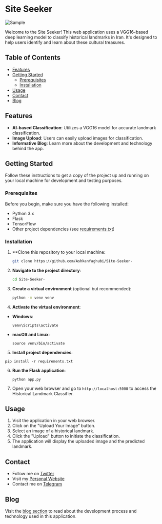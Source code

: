 # Site Seeker

![Sample]([https://imageupload.io/ib/BZChSA3jW7FswPC_1694986171.jpg](https://github.com/AshkanYaghubi/Site-Seeker-/blob/main/ReadMe-photo.jpg))

Welcome to the Site Seeker! This web application uses a VGG16-based deep learning model to classify historical landmarks in Iran. It's designed to help users identify and learn about these cultural treasures.

## Table of Contents

- [Features](#features)
- [Getting Started](#getting-started)
  - [Prerequisites](#prerequisites)
  - [Installation](#installation)
- [Usage](#usage)
- [Contact](#contact)
- [Blog](#blog)

## Features

- **AI-based Classification**: Utilizes a VGG16 model for accurate landmark classification.
- **Image Upload**: Users can easily upload images for classification.
- **Informative Blog**: Learn more about the development and technology behind the app.

## Getting Started

Follow these instructions to get a copy of the project up and running on your local machine for development and testing purposes.

### Prerequisites

Before you begin, make sure you have the following installed:

- Python 3.x
- Flask
- TensorFlow
- Other project dependencies (see [requirements.txt](requirements.txt))

### Installation

1. **Clone this repository to your local machine:

   ```bash
   git clone https://github.com/AshkanYaghubi/Site-Seeker-


2. **Navigate to the project directory**:
   ```bash
   cd Site-Seeker-

3. **Create a virtual environment** (optional but recommended):
   ```bash
   python -m venv venv


4. **Activate the virtual environment**:

- **Windows**:

  ```
  venv\Scripts\activate
  ```

- **macOS and Linux**:

  ```
  source venv/bin/activate
  ```

5. **Install project dependencies**:
  ```
  pip install -r requirements.txt
  ```

6. **Run the Flask application**:
   ```
   python app.py
   ```

7. Open your web browser and go to `http://localhost:5000` to access the Historical Landmark Classifier.

## Usage

1. Visit the application in your web browser.
2. Click on the "Upload Your Image" button.
3. Select an image of a historical landmark.
4. Click the "Upload" button to initiate the classification.
5. The application will display the uploaded image and the predicted landmark.

## Contact

- Follow me on [Twitter](https://twitter.com/S_Ashkan_Ya)
- Visit my [Personal Website](https://www.yourwebsite.com)
- Contact me on [Telegram](https://t.me/S1AshkanYa)

## Blog

Visit the [blog section](blog.html) to read about the development process and technology used in this application.




